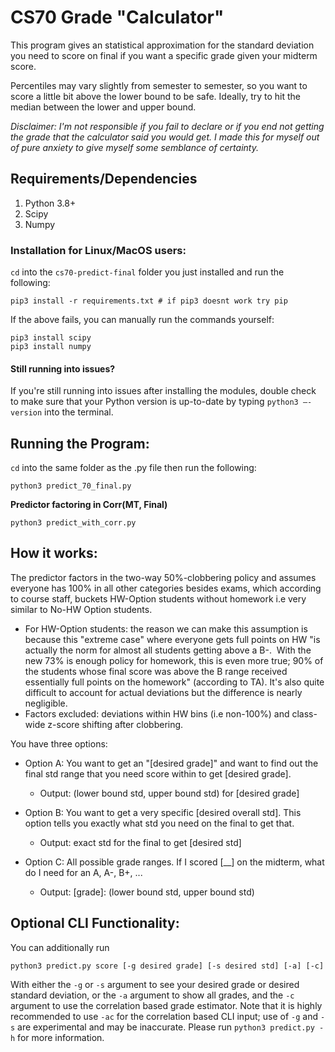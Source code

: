 # CS70 Grade "Calculator"
This program gives an statistical approximation for the standard deviation you need to score on final if you want a specific grade given your midterm score. 

Percentiles may vary slightly from semester to semester, so you want to score a little bit above the lower bound to be safe. Ideally, try to hit the median between the lower and upper bound.

*Disclaimer: I'm not responsible if you fail to declare or if you end not getting the grade that the calculator said you would get. I made this for myself out of pure anxiety to give myself some semblance of certainty.*

## Requirements/Dependencies
1. Python 3.8+
2. Scipy
3. Numpy

### Installation for Linux/MacOS users:

`cd` into the `cs70-predict-final` folder you just installed and run the following:
```
pip3 install -r requirements.txt # if pip3 doesnt work try pip
```

If the above fails, you can manually run the commands yourself: 
```
pip3 install scipy
pip3 install numpy
```
#### Still running into issues?
If you're still running into issues after installing the modules, double check to make sure that your Python version is up-to-date by typing `python3 –-version` into the terminal.

## Running the Program:

`cd` into the same folder as the .py file then run the following: 
```
python3 predict_70_final.py
```

**Predictor factoring in Corr(MT, Final)**
```
python3 predict_with_corr.py
```

## How it works:
The predictor factors in the two-way 50%-clobbering policy and assumes everyone has 100% in all other categories besides exams, which according to course staff, buckets HW-Option students without homework i.e very similar to No-HW Option students. 
* For HW-Option students: the reason we can make this assumption is because this "extreme case" where everyone gets full points on HW "is actually the norm for almost all students getting above a B-.  With the new 73% is enough policy for homework, this is even more true; 90% of the students whose final score was above the B range received essentially full points on the homework" (according to TA). It's also quite difficult to account for actual deviations but the difference is nearly negligible. 
* Factors excluded: deviations within HW bins (i.e non-100%) and class-wide z-score shifting after clobbering.


You have three options:

* Option A: You want to get an "[desired grade]" and want to find out the final std range that you need score within to get [desired grade].
    * Output: (lower bound std, upper bound std) for [desired grade]

* Option B: You want to get a very specific [desired overall std]. This option tells you exactly what std you need on the final to get that. 
    * Output: exact std for the final to get [desired std]

* Option C: All possible grade ranges. If I scored [__] on the midterm, what do I need for an A, A-, B+, ...
    * Output: [grade]: (lower bound std, upper bound std)

## Optional CLI Functionality:
You can additionally run
```
python3 predict.py score [-g desired grade] [-s desired std] [-a] [-c]
```

With either the `-g` or `-s` argument to see your desired grade or desired standard deviation, or the `-a` argument to show all grades, and the `-c` argument to use the correlation based grade estimator. Note that it is highly recommended to use `-ac` for the correlation based CLI input; use of `-g` and `-s` are experimental and may be inaccurate. Please run `python3 predict.py -h` for more information.
